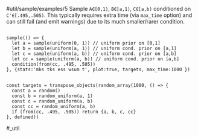 #util/sample/examples/5 Sample `A∈[0,1)`, `B∈[a,1)`, `C∈[a,b)` conditioned on `C'∈[.495,.505)`. This typically requires extra time (via `max_time` option) and can still fail (and emit warnings) due to its much smaller/rarer condition.
```js:js_input

sample(() => {
  let a = sample(uniform(0, 1)) // uniform prior on [0,1]
  let b = sample(uniform(a, 1)) // uniform cond. prior on [a,1]
  let c = sample(uniform(a, b)) // uniform cond. prior on [a,b]
  let cc = sample(uniform(a, b)) // uniform cond. prior on [a,b]
  condition(from(cc, .495, .505))
}, {stats:'mks tks ess wsum t', plot:true, targets, max_time:1000 })

```
```js:js_removed

const targets = transpose_objects(random_array(1000, () => {
  const a = random()
  const b = random_uniform(a, 1)
  const c = random_uniform(a, b)
  const cc = random_uniform(a, b)
  if (from(cc, .495, .505)) return {a, b, c, cc}
}, defined))

```
#_util